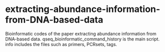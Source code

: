 # extracting-abundance-information-from-DNA-based-data
Bioinformatic codes of the paper extracting abundance information from DNA-based data.
qseq_bioinformatic_command_history is the main script. info includes the files such as primers, PCRsets, tags. 
